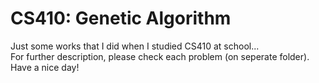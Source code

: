 # CS410: Genetic Algorithm

Just some works that I did when I studied CS410 at school...\
For further description, please check each problem (on seperate folder). Have a nice day!
